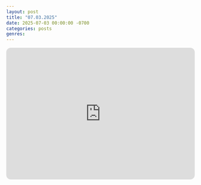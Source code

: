 ```yaml
---
layout: post
title: "07.03.2025"
date: 2025-07-03 00:00:00 -0700
categories: posts
genres:
---
```

<iframe style="border-radius:12px" src="https://open.spotify.com/embed/playlist/5Qypyr1TZ7TlgwWViqKEaa?utm_source=generator" width="100%" height="352" frameBorder="0" allowfullscreen="" allow="autoplay; clipboard-write; encrypted-media; fullscreen; picture-in-picture" loading="lazy"></iframe>